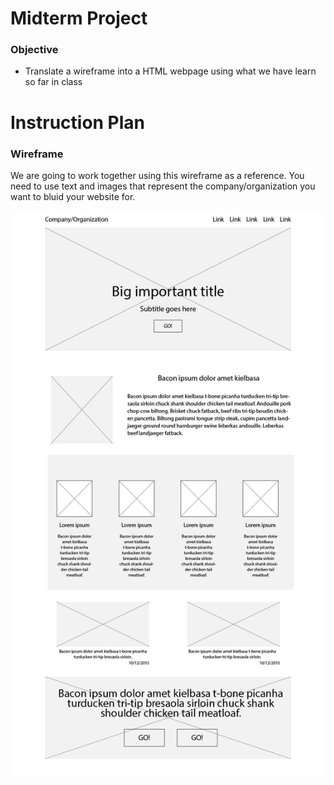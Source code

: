 # Midterm Project

### Objective

* Translate a wireframe into a HTML webpage using what we have learn so far in class

# Instruction Plan

### Wireframe

We are going to work together using this wireframe as a reference. You need to use text and images that represent the company/organization you want to bluid your website for.

![Wireframe](../images/09-10/wireframe-midterm.jpg)
